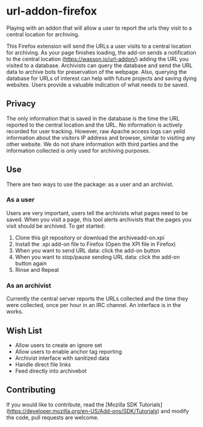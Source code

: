 # url-addon-firefox
Playing with an addon that will allow a user to report the urls they visit to a central location for archiving.

This Firefox extension will send the URLs a user visits to a central location for archiving. As your page finishes 
loading, the add-on sends a notification to the central location (https://wasson.io/url-addon/) adding the URL you 
visited to a database. 
Archivists can query the database and send the URL data to archive bots for preservation of the webpage. Also, 
querying the database for URLs of interest can help with future projects and saving dying websites. Users provide a 
valuable indication of what needs to be saved. 

## Privacy
The only information that is saved in the database is the time the URL reported to the central location and the URL. 
No information is actively recorded for user tracking. However, raw Apache access logs can yeild information about 
the visitors IP address and browser, similar to visiting any other website. We do not share information with third 
parties and the information collected is only used for archiving purposes.

## Use
There are two ways to use the package: as a user and an archivist.
### As a user
Users are very important, users tell the archivists what pages need to be saved. When you visit a page, this tool 
alerts archivists that the pages you visit should be archived. To get started:

1. Clone this git repository or download the archiveadd-on.xpi
2. Install the .xpi add-on file to Firefox (Open the XPI file in Firefox)
3. When you want to send URL data: click the add-on button
4. When you want to stop/pause sending URL data: click the add-on button again
5. Rinse and Repeat

### As an archivist
Currently the central server reports the URLs collected and the time they were collected, once per hour in an IRC 
channel. An interface is in the works.

## Wish List
* Allow users to create an ignore set
* Allow users to enable anchor tag reporting
* Archivist interface with sanitized data
* Handle direct file links
* Feed directly into archivebot

## Contributing
If you would like to contribute, read the [Mozilla SDK Tutorials] (https://developer.mozilla.org/en-US/Add-ons/SDK/Tutorials)
and modify the code, pull requests are welcome.

